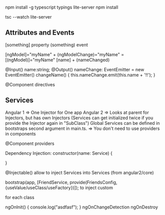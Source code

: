 npm install -g typescript typings lite-server
npm install

tsc --watch
lite-server


## Attributes and Events
[something] property
(something) event

[ngModel]="myName" + (ngModelChange)="myName" = [(ngModel)]="myName"
[name] + (nameChanged)

 @Input() name:string;
 @Output() nameChange: EventEmitter<string> = new EventEmitter()
 changeName() {
    this.nameChange.emit(this.name + '!!');
 }
 
 @Component
 directives
 
 ## Services
 
Angular 1 => One Injector for One app
Angular 2 => Looks at parent for Injectors, but has own Injectors (Services can get initialized twice if you provide the Injector again in "SubClass")
Global Services can be defined in bootstraps second argument in main.ts. => You don't need to use providers in components

 @Component
 providers
 
 Dependency Injection:
  constructor(name: Service) {
  
  }
  
 @Injectable() allow to inject Services into Services (from angular2/core)
 
 bootstrap(app, [FriendService, provide(FriendsConfig, {useValue/useClass/useFactory})]); to inject custom
 
 for each class
 
  ngOnInit() {
    console.log("asdfasf");
 }
 ngOnChangeDetection
 ngOnDestroy


